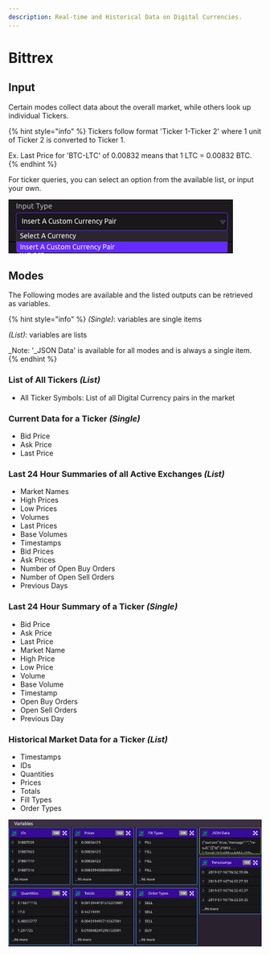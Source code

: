 ```yaml
---
description: Real-time and Historical Data on Digital Currencies.
---
```


# Bittrex

## Input

Certain modes collect data about the overall market, while others look up individual Tickers.

{% hint style="info" %}
Tickers follow format 'Ticker 1-Ticker 2' where 1 unit of Ticker 2 is converted to Ticker 1.

Ex. Last Price for 'BTC-LTC' of 0.00832 means that 1 LTC = 0.00832 BTC.
{% endhint %}

For ticker queries, you can select an option from the available list, or input your own.

![](../../.gitbook/assets/screen-shot-2019-07-16-at-12.36.53-pm.png)

## Modes

The Following modes are available and the listed outputs can be retrieved as variables.

{% hint style="info" %}
_\(Single\)_: variables are single items

_\(List\)_: variables are lists

_Note: '_JSON Data' is available for all modes and is always a single item.
{% endhint %}

### List of All Tickers _\(List\)_

* All Ticker Symbols: List of all Digital Currency pairs in the market

### Current Data for a Ticker _\(Single\)_

* Bid Price
* Ask Price
* Last Price

### Last 24 Hour Summaries of all Active Exchanges _\(List\)_

* Market Names
* High Prices
* Low Prices
* Volumes
* Last Prices
* Base Volumes
* Timestamps
* Bid Prices
* Ask Prices
* Number of Open Buy Orders
* Number of Open Sell Orders
* Previous Days

### Last 24 Hour Summary of a Ticker _\(Single\)_

* Bid Price
* Ask Price
* Last Price
* Market Name
* High Price
* Low Price
* Volume
* Base Volume
* Timestamp
* Open Buy Orders
* Open Sell Orders
* Previous Day

### Historical Market Data for a Ticker _\(List\)_

* Timestamps
* IDs
* Quantities
* Prices
* Totals
* Fill Types
* Order Types

![](../../.gitbook/assets/screen-shot-2019-07-16-at-12.58.04-pm.png)

